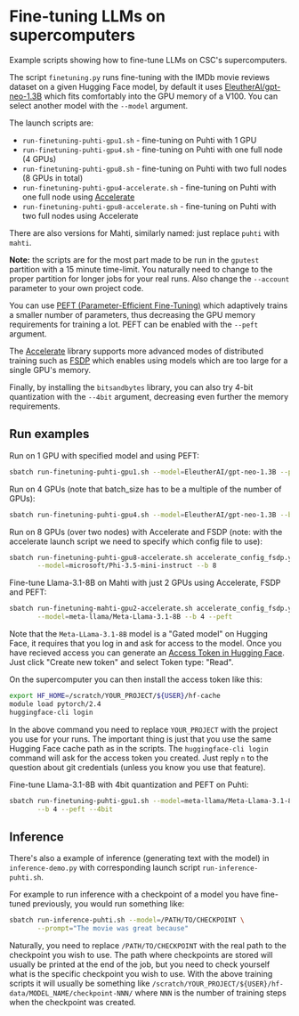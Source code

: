 # Fine-tuning LLMs on supercomputers

Example scripts showing how to fine-tune LLMs on CSC's supercomputers.

The script `finetuning.py` runs fine-tuning with the IMDb movie
reviews dataset on a given Hugging Face model, by default it uses
[EleutherAI/gpt-neo-1.3B](https://huggingface.co/EleutherAI/gpt-neo-1.3B)
which fits comfortably into the GPU memory of a V100. You can select
another model with the `--model` argument.

The launch scripts are:

- `run-finetuning-puhti-gpu1.sh` - fine-tuning on Puhti with 1 GPU
- `run-finetuning-puhti-gpu4.sh` - fine-tuning on Puhti with one full node (4 GPUs)
- `run-finetuning-puhti-gpu8.sh` - fine-tuning on Puhti with two full nodes (8 GPUs in total)
- `run-finetuning-puhti-gpu4-accelerate.sh` - fine-tuning on Puhti with one full node using [Accelerate](https://huggingface.co/docs/transformers/accelerate)
- `run-finetuning-puhti-gpu8-accelerate.sh` - fine-tuning on Puhti with two full nodes using Accelerate

There are also versions for Mahti, similarly named: just replace `puhti` with `mahti`.

**Note:** the scripts are for the most part made to be run in the
`gputest` partition with a 15 minute time-limit. You naturally need to
change to the proper partition for longer jobs for your real
runs. Also change the `--account` parameter to your own project code.

You can use [PEFT (Parameter-Efficient
Fine-Tuning)](https://huggingface.co/docs/peft/index) which adaptively
trains a smaller number of parameters, thus decreasing the GPU memory
requirements for training a lot. PEFT can be enabled with the `--peft`
argument.

The [Accelerate](https://huggingface.co/docs/transformers/accelerate)
library supports more advanced modes of distributed training such as
[FSDP](https://pytorch.org/blog/introducing-pytorch-fully-sharded-data-parallel-api/)
which enables using models which are too large for a single GPU's
memory.

Finally, by installing the `bitsandbytes` library, you can also try
4-bit quantization with the `--4bit` argument, decreasing even further
the memory requirements.

## Run examples

Run on 1 GPU with specified model and using PEFT:

```bash
sbatch run-finetuning-puhti-gpu1.sh --model=EleutherAI/gpt-neo-1.3B --peft
```

Run on 4 GPUs (note that batch_size has to be a multiple of the number of GPUs):
```bash
sbatch run-finetuning-puhti-gpu4.sh --model=EleutherAI/gpt-neo-1.3B --b 4
```

Run on 8 GPUs (over two nodes) with Accelerate and FSDP (note: with
the accelerate launch script we need to specify which config file to
use):

```bash
sbatch run-finetuning-puhti-gpu8-accelerate.sh accelerate_config_fsdp.yaml \
       --model=microsoft/Phi-3.5-mini-instruct --b 8
```

Fine-tune Llama-3.1-8B on Mahti with just 2 GPUs using Accelerate,
FSDP and PEFT:

```bash
sbatch run-finetuning-mahti-gpu2-accelerate.sh accelerate_config_fsdp.yaml \
       --model=meta-llama/Meta-Llama-3.1-8B --b 4 --peft
```

Note that the `Meta-LLama-3.1-8B` model is a "Gated model" on Hugging
Face, it requires that you log in and ask for access to the
model. Once you have recieved access you can generate an [Access Token
in Hugging Face](https://huggingface.co/settings/tokens). Just click
"Create new token" and select Token type: "Read".

On the supercomputer you can then install the access token like this:

```bash
export HF_HOME=/scratch/YOUR_PROJECT/${USER}/hf-cache
module load pytorch/2.4
huggingface-cli login
```

In the above command you need to replace `YOUR_PROJECT` with the
project you use for your runs. The important thing is just that you
use the same Hugging Face cache path as in the scripts. The
`huggingface-cli login` command will ask for the access token you
created. Just reply `n` to the question about git credentials (unless
you know you use that feature).

Fine-tune Llama-3.1-8B with 4bit quantization and PEFT on Puhti:

```bash
sbatch run-finetuning-puhti-gpu1.sh --model=meta-llama/Meta-Llama-3.1-8B \
       --b 4 --peft --4bit
```

## Inference

There's also a example of inference (generating text with the model)
in `inference-demo.py` with corresponding launch script
`run-inference-puhti.sh`.

For example to run inference with a checkpoint of a model you have
fine-tuned previously, you would run something like:

```bash
sbatch run-inference-puhti.sh --model=/PATH/TO/CHECKPOINT \
       --prompt="The movie was great because"
```

Naturally, you need to replace `/PATH/TO/CHECKPOINT` with the real
path to the checkpoint you wish to use. The path where checkpoints are
stored will usually be printed at the end of the job, but you need to
check yourself what is the specific checkpoint you wish to use. With
the above training scripts it will usually be something like
`/scratch/YOUR_PROJECT/${USER}/hf-data/MODEL_NAME/checkpoint-NNN/`
where `NNN` is the number of training steps when the checkpoint was
created.
